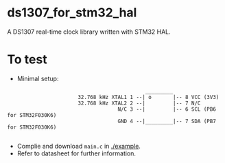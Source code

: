 # ds1307_for_stm32_hal
A DS1307 real-time clock library written with STM32 HAL.

# To test
* Minimal setup:
```
                                             _________
                       32.768 kHz XTAL1 1 --| o       |-- 8 VCC (3V3)
                       32.768 kHz XTAL2 2 --|         |-- 7 N/C
                                    N/C 3 --|         |-- 6 SCL (PB6 for STM32F030K6)
                                    GND 4 --|_________|-- 7 SDA (PB7 for STM32F030K6)
 
 ```
* Complie and download `main.c` in [./example](./example).
* Refer to datasheet for further information.
